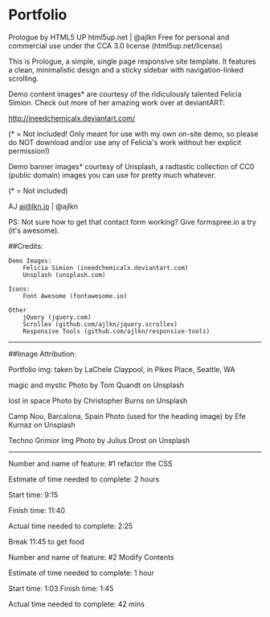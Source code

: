 # Portfolio

Prologue by HTML5 UP
html5up.net | @ajlkn
Free for personal and commercial use under the CCA 3.0 license (html5up.net/license)


This is Prologue, a simple, single page responsive site template. It features a
clean, minimalistic design and a sticky sidebar with navigation-linked scrolling.

Demo content images* are courtesy of the ridiculously talented Felicia Simion. Check out
more of her amazing work over at deviantART:

http://ineedchemicalx.deviantart.com/

(* = Not included! Only meant for use with my own on-site demo, so please do NOT download
and/or use any of Felicia's work without her explicit permission!)

Demo banner images* courtesy of Unsplash, a radtastic collection of CC0 (public domain)
images you can use for pretty much whatever.

(* = Not included)

AJ
aj@lkn.io | @ajlkn

PS: Not sure how to get that contact form working? Give formspree.io a try (it's awesome).


##Credits:

	Demo Images:
		Felicia Simion (ineedchemicalx.deviantart.com)
		Unsplash (unsplash.com)

	Icons:
		Font Awesome (fontawesome.io)

	Other
		jQuery (jquery.com)
		Scrollex (github.com/ajlkn/jquery.scrollex)
		Responsive Tools (github.com/ajlkn/responsive-tools)

---

##Image Attribution: 

Portfolio img: taken by LaChele Claypool, in Pikes Place, Seattle, WA

magic and mystic Photo by Tom Quandt on Unsplash

lost in space Photo by Christopher Burns on Unsplash

Camp Nou, Barcalona, Spain Photo (used for the heading image) by Efe Kurnaz on Unsplash

Techno Grimior Img Photo by Julius Drost on Unsplash

---

Number and name of feature: #1 refactor the CSS

Estimate of time needed to complete: 2 hours

Start time: 9:15

Finish time: 11:40

Actual time needed to complete: 2:25

Break 11:45 to get food

Number and name of feature: #2 Modify Contents

Estimate of time needed to complete: 1 hour

Start time: 1:03
Finish time: 1:45

Actual time needed to complete: 42 mins
